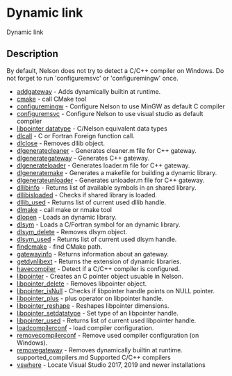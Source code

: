 # Dynamic link

Dynamic link

## Description

By default, Nelson does not try to detect a C/C++ compiler on Windows. Do not forget to run 'configuremsvc' or 'configuremingw' once.

- [addgateway](addgateway.md) - Adds dynamically builtin at runtime.
- [cmake](cmake.md) - call CMake tool
- [configuremingw](configuremingw.md) - Configure Nelson to use MinGW as default C compiler
- [configuremsvc](configuremsvc.md) - Configure Nelson to use visual studio as default compiler
- [libpointer datatype](C_datatype.md) - C/Nelson equivalent data types
- [dlcall](dlcall.md) - C or Fortran Foreign function call.
- [dlclose](dlclose.md) - Removes dllib object.
- [dlgeneratecleaner](dlgeneratecleaner.md) - Generates cleaner.m file for C++ gateway.
- [dlgenerategateway](dlgenerategateway.md) - Generates C++ gateway.
- [dlgenerateloader](dlgenerateloader.md) - Generates loader.m file for C++ gateway.
- [dlgeneratemake](dlgeneratemake.md) - Generates a makefile for building a dynamic library.
- [dlgenerateunloader](dlgenerateunloader.md) - Generates unloader.m file for C++ gateway.
- [dllibinfo](dllibinfo.md) - Returns list of available symbols in an shared library.
- [dllibisloaded](dllibisloaded.md) - Checks if shared library is loaded.
- [dllib_used](dllib_used.md) - Returns list of current used dllib handle.
- [dlmake](dlmake.md) - call make or nmake tool
- [dlopen](dlopen.md) - Loads an dynamic library.
- [dlsym](dlsym.md) - Loads a C/Fortran symbol for an dynamic library.
- [dlsym_delete](dlsym_delete.md) - Removes dlsym object.
- [dlsym_used](dlsym_used.md) - Returns list of current used dlsym handle.
- [findcmake](findcmake.md) - find CMake path.
- [gatewayinfo](gatewayinfo.md) - Returns information about an gateway.
- [getdynlibext](getdynlibext.md) - Returns the extension of dynamic libraries.
- [havecompiler](havecompiler.md) - Detect if a C/C++ compiler is configured.
- [libpointer](libpointer.md) - Creates an C pointer object usuable in Nelson.
- [libpointer_delete](libpointer_delete.md) - Removes libpointer object.
- [libpointer_isNull](libpointer_isNull.md) - Checks if libpointer handle points on NULL pointer.
- [libpointer_plus](libpointer_plus.md) - plus operator on libpointer handle.
- [libpointer_reshape](libpointer_reshape.md) - Reshapes libpointer dimensions.
- [libpointer_setdatatype](libpointer_setdatatype.md) - Set type of an libpointer handle.
- [libpointer_used](libpointer_used.md) - Returns list of current used libpointer handle.
- [loadcompilerconf](loadcompiler.md) - load compiler configuration.
- [removecompilerconf](removecompilerconf.md) - Remove used compiler configuration (on Windows).
- [removegateway](removegateway.md) - Removes dynamically builtin at runtime.
  supported_compilers.md Supported C/C++ compilers
- [vswhere](vswhere.md) - Locate Visual Studio 2017, 2019 and newer installations
